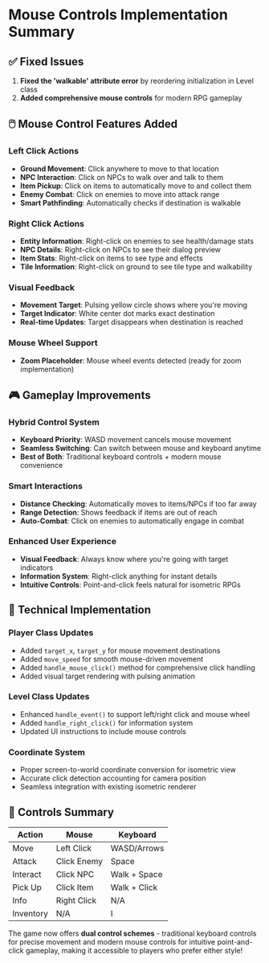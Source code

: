 # Mouse Controls Implementation Summary

## ✅ Fixed Issues
1. **Fixed the 'walkable' attribute error** by reordering initialization in Level class
2. **Added comprehensive mouse controls** for modern RPG gameplay

## 🖱️ Mouse Control Features Added

### Left Click Actions
- **Ground Movement**: Click anywhere to move to that location
- **NPC Interaction**: Click on NPCs to walk over and talk to them
- **Item Pickup**: Click on items to automatically move to and collect them
- **Enemy Combat**: Click on enemies to move into attack range
- **Smart Pathfinding**: Automatically checks if destination is walkable

### Right Click Actions
- **Entity Information**: Right-click on enemies to see health/damage stats
- **NPC Details**: Right-click on NPCs to see their dialog preview
- **Item Stats**: Right-click on items to see type and effects
- **Tile Information**: Right-click on ground to see tile type and walkability

### Visual Feedback
- **Movement Target**: Pulsing yellow circle shows where you're moving
- **Target Indicator**: White center dot marks exact destination
- **Real-time Updates**: Target disappears when destination is reached

### Mouse Wheel Support
- **Zoom Placeholder**: Mouse wheel events detected (ready for zoom implementation)

## 🎮 Gameplay Improvements

### Hybrid Control System
- **Keyboard Priority**: WASD movement cancels mouse movement
- **Seamless Switching**: Can switch between mouse and keyboard anytime
- **Best of Both**: Traditional keyboard controls + modern mouse convenience

### Smart Interactions
- **Distance Checking**: Automatically moves to items/NPCs if too far away
- **Range Detection**: Shows feedback if items are out of reach
- **Auto-Combat**: Click on enemies to automatically engage in combat

### Enhanced User Experience
- **Visual Feedback**: Always know where you're going with target indicators
- **Information System**: Right-click anything for instant details
- **Intuitive Controls**: Point-and-click feels natural for isometric RPGs

## 🔧 Technical Implementation

### Player Class Updates
- Added `target_x`, `target_y` for mouse movement destinations
- Added `move_speed` for smooth mouse-driven movement
- Added `handle_mouse_click()` method for comprehensive click handling
- Added visual target rendering with pulsing animation

### Level Class Updates
- Enhanced `handle_event()` to support left/right click and mouse wheel
- Added `handle_right_click()` for information system
- Updated UI instructions to include mouse controls

### Coordinate System
- Proper screen-to-world coordinate conversion for isometric view
- Accurate click detection accounting for camera position
- Seamless integration with existing isometric renderer

## 🎯 Controls Summary

| Action | Mouse | Keyboard |
|--------|-------|----------|
| Move | Left Click | WASD/Arrows |
| Attack | Click Enemy | Space |
| Interact | Click NPC | Walk + Space |
| Pick Up | Click Item | Walk + Click |
| Info | Right Click | N/A |
| Inventory | N/A | I |

The game now offers **dual control schemes** - traditional keyboard controls for precise movement and modern mouse controls for intuitive point-and-click gameplay, making it accessible to players who prefer either style!